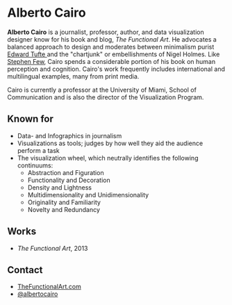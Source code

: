 # Alberto Cairo

**Alberto Cairo** is a journalist, professor, author, and data visualization
designer know for his book and blog, _The Functional Art_. He advocates a
balanced approach to design and moderates between minimalism purist [Edward
Tufte ](Edward_Tufte.md) and the "chartjunk" or embellishments of Nigel Holmes.
Like [Stephen Few](Stephen_Few.md), Cairo spends a considerable portion of his
book on human perception and cognition. Cairo's work frequently includes
international and multilingual examples, many from print media.

Cairo is currently a professor at the University of Miami, School of
Communication and is also the director of the Visualization Program.

## Known for
* Data- and Infographics in journalism
* Visualizations as tools; judges by how well they aid the audience perform a task
* The visualization wheel, which neutrally identifies the following continuums:
  * Abstraction and Figuration
  * Functionality and Decoration
  * Density and Lightness
  * Multidimensionality and Unidimensionality
  * Originality and Familiarity
  * Novelty and Redundancy


## Works
* _The Functional Art_, 2013

## Contact
* [TheFunctionalArt.com](http://www.thefunctionalart.com/)
* [@albertocairo](https://twitter.com/albertocairo)
